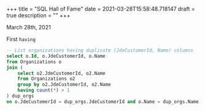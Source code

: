 +++
title = "SQL Hall of Fame"
date = 2021-03-28T15:58:48.718147
draft = true
description = ""
+++

March 28th, 2021

First `having`

```sql
-- List organizations having duplicate (JdeCustomerId, Name) columns
select o.Id, o.JdeCustomerId, o.Name
from Organizations o
join (
    select o2.JdeCustomerId, o2.Name
    from Organizations o2
    group by o2.JdeCustomerId, o2.Name
    having count(*) > 1
) dup_orgs
on o.JdeCustomerId = dup_orgs.JdeCustomerId and o.Name = dup_orgs.Name
```
